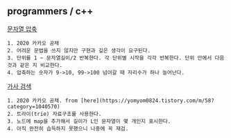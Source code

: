 programmers / c++
------------------

[문자열 압축](https://programmers.co.kr/learn/courses/30/lessons/60057#)

```
1. 2020 카카오 공채
2. 어려운 문법을 쓰지 않지만 구현과 깊은 생각이 요구된다.
3. 단위를 1 ~ 문자열길이/2 반복한다. 각 단위별 시작을 각각 반복한다. 단위 안에서 다음 것과 같은 지 비교한다.
4. 압축하는 숫자가 9->10, 99->100 넘어갈 때 자리수가 하나 늘어난다.
```

[가사 검색](https://programmers.co.kr/learn/courses/30/lessons/60060)

```
1. 2020 카카오 공채. from [here](https://yomyom0824.tistory.com/m/58?category=1040570)
2. 트라이(trie) 자료구조를 사용한다.
3. 노드에 map을 추가해서 길이가 L인 문자열이 몇 개인지 표시한다.
4. 아직 완전히 습득하지 못했으니 나중에 꼭 재검.
```

